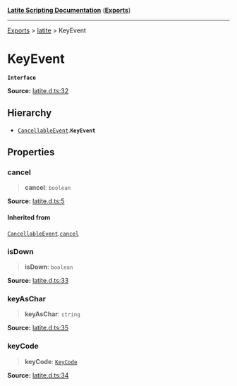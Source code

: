[**Latite Scripting Documentation**](../../README.md) ([**Exports**](../../exports.md))

---

[Exports](../../exports.md) > [latite](../index.md) > KeyEvent

# KeyEvent

**`Interface`**

**Source:** [latite.d.ts:32](https://github.com/LatiteScripting/latitescripting.github.io/blob/b8f7d69/definitions/latite.d.ts#L32)

## Hierarchy

- [`CancellableEvent`](interface.CancellableEvent.md).**`KeyEvent`**

## Properties

### cancel

> **cancel**: `boolean`

**Source:** [latite.d.ts:5](https://github.com/LatiteScripting/latitescripting.github.io/blob/b8f7d69/definitions/latite.d.ts#L5)

#### Inherited from

[`CancellableEvent`](interface.CancellableEvent.md).[`cancel`](interface.CancellableEvent.md#cancel)

### isDown

> **isDown**: `boolean`

**Source:** [latite.d.ts:33](https://github.com/LatiteScripting/latitescripting.github.io/blob/b8f7d69/definitions/latite.d.ts#L33)

### keyAsChar

> **keyAsChar**: `string`

**Source:** [latite.d.ts:35](https://github.com/LatiteScripting/latitescripting.github.io/blob/b8f7d69/definitions/latite.d.ts#L35)

### keyCode

> **keyCode**: [`KeyCode`](../../module.key/enumerations/enumeration.KeyCode.md)

**Source:** [latite.d.ts:34](https://github.com/LatiteScripting/latitescripting.github.io/blob/b8f7d69/definitions/latite.d.ts#L34)
